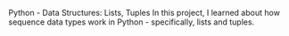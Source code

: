 Python - Data Structures: Lists, Tuples
In this project, I learned about how sequence data types work in Python - specifically, lists and tuples.
